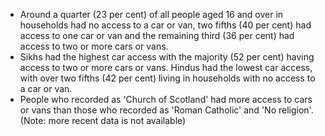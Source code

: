 * Around a quarter (23 per cent) of all people aged 16 and over in households had no access to a car or van, two fifths (40 per cent) had access to one car or van and the remaining third (36 per cent) had access to two or more cars or vans.
* Sikhs had the highest car access with the majority (52 per cent) having access to two or more cars or vans. Hindus had the lowest car access, with over two fifths (42 per cent) living in households with no access to a car or van. 
* People who recorded as 'Church of Scotland' had more access to cars or vans than those who recorded as 'Roman Catholic' and 'No religion'.
(Note: more recent data is not available)
